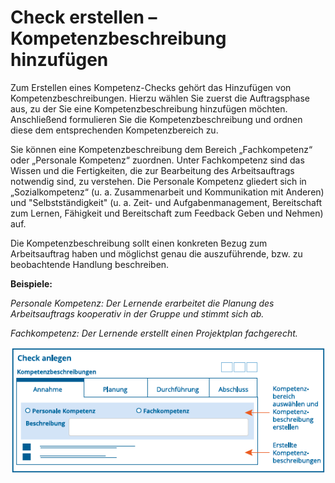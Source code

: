 # Check erstellen – Kompetenzbeschreibung hinzufügen

Zum Erstellen eines Kompetenz-Checks gehört das Hinzufügen von
Kompetenzbeschreibungen. Hierzu wählen Sie zuerst die
Auftragsphase aus, zu der Sie eine Kompetenzbeschreibung hinzufügen
möchten. Anschließend formulieren Sie die Kompetenzbeschreibung und
ordnen diese dem entsprechenden Kompetenzbereich zu.

Sie können eine Kompetenzbeschreibung dem Bereich „Fachkompetenz“ oder
„Personale Kompetenz“ zuordnen. Unter Fachkompetenz sind das Wissen und
die Fertigkeiten, die zur Bearbeitung des Arbeitsauftrags notwendig
sind, zu verstehen. Die Personale Kompetenz gliedert sich in
„Sozialkompetenz“ (u. a. Zusammenarbeit und Kommunikation mit Anderen) und
"Selbstständigkeit" (u. a. Zeit- und Aufgabenmanagement, Bereitschaft zum Lernen, Fähigkeit und Bereitschaft zum Feedback Geben und Nehmen) auf.

Die Kompetenzbeschreibung sollt einen konkreten Bezug zum Arbeitsauftrag haben
und möglichst genau die auszuführende, bzw. zu beobachtende Handlung
beschreiben.  

  **Beispiele:** 
  
*Personale Kompetenz: Der Lernende erarbeitet die Planung des Arbeitsauftrags
kooperativ in der Gruppe und stimmt sich ab.* 

*Fachkompetenz: Der Lernende erstellt einen Projektplan fachgerecht.*

![](media/check-erstellen-kompetenzen.png)
